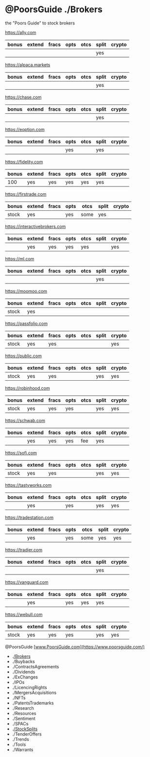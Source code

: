 # @PoorsGuide ./Brokers 

the "Poors Guide" to stock brokers

https://ally.com 

| bonus | extend | fracs | opts | otcs | split | crypto |                                 
| ----- | ------ | ----- | ---- | ---- | ----- | ------ |
|       |        |       |      |      | yes   |       |    

https://alpaca.markets 

| bonus | extend | fracs | opts | otcs | split | crypto |                                 
| ----- | ------ | ----- | ---- | ---- | ----- | ------ |
|       |        |       |      |      | yes   |        |    

https://chase.com 

| bonus | extend | fracs | opts | otcs | split | crypto |                                 
| ----- | ------ | ----- | ---- | ---- | ----- | ------ |
|       |        |       |      |      | yes   |        |     

https://eoption.com 

| bonus | extend | fracs | opts | otcs | split | crypto |                                 
| ----- | ------ | ----- | ---- | ---- | ----- | ------ |
|       |        |       | yes  |      | yes   |        | 

https://fidelity.com 

| bonus | extend | fracs | opts | otcs | split | crypto |                                 
| ----- | ------ | ----- | ---- | ---- | ----- | ------ |
| 100   | yes    | yes   | yes  | yes  | yes   |        |  

https://firstrade.com 

| bonus | extend | fracs | opts | otcs | split | crypto |                                 
| ----- | ------ | ----- | ---- | ---- | ----- | ------ |
| stock | yes    |       | yes  | some | yes   |        |  

https://interactivebrokers.com 

| bonus | extend | fracs | opts | otcs | split | crypto |                                 
| ----- | ------ | ----- | ---- | ---- | ----- | ------ |
|       | yes    | yes   | yes  | yes  |       | yes    |  

https://ml.com  

| bonus | extend | fracs | opts | otcs | split | crypto |                                 
| ----- | ------ | ----- | ---- | ---- | ----- | ------ |
|       |        |       |      |      | yes   |        |  

https://moomoo.com  

| bonus | extend | fracs | opts | otcs | split | crypto |                                 
| ----- | ------ | ----- | ---- | ---- | ----- | ------ |
| stock | yes    |       |      |      |       |        |  

https://passfolio.com  

| bonus | extend | fracs | opts | otcs | split | crypto |                                 
| ----- | ------ | ----- | ---- | ---- | ----- | ------ |
| stock | yes    | yes   |      |      |       | yes    |  

https://public.com  

| bonus | extend | fracs | opts | otcs | split | crypto |                                 
| ----- | ------ | ----- | ---- | ---- | ----- | ------ |
| stock | yes    | yes   |      |      | yes   | yes    |  

https://robinhood.com 

| bonus | extend | fracs | opts | otcs | split | crypto |                                 
| ----- | ------ | ----- | ---- | ---- | ----- | ------ |
| stock | yes    | yes   | yes  |      | yes   | yes    |  

https://schwab.com 

| bonus | extend | fracs | opts | otcs | split | crypto |                                 
| ----- | ------ | ----- | ---- | ---- | ----- | ------ |
|       | yes    | yes   | yes  | fee  | yes   |        |  

https://sofi.com 

| bonus | extend | fracs | opts | otcs | split | crypto |                                 
| ----- | ------ | ----- | ---- | ---- | ----- | ------ |
| stock | yes    | yes   |      |      | yes   | yes    |  

https://tastyworks.com 

| bonus | extend | fracs | opts | otcs | split | crypto |                                 
| ----- | ------ | ----- | ---- | ---- | ----- | ------ |
|       | yes    |       | yes  |      | yes   | yes    |   

https://tradestation.com  

| bonus | extend | fracs | opts | otcs | split | crypto |                                 
| ----- | ------ | ----- | ---- | ---- | ----- | ------ |
|       | yes    |       | yes  | some | yes   | yes    |   

https://tradier.com  

| bonus | extend | fracs | opts | otcs | split | crypto |                                 
| ----- | ------ | ----- | ---- | ---- | ----- | ------ |
|       |        |       |      |      | yes   |        |    

https://vanguard.com

| bonus | extend | fracs | opts | otcs | split | crypto |                                 
| ----- | ------ | ----- | ---- | ---- | ----- | ------ |
|       | yes    |       | yes  | yes  | yes   |        |  

https://webull.com 

| bonus | extend | fracs | opts | otcs | split | crypto |                                 
| ----- | ------ | ----- | ---- | ---- | ----- | ------ |
| stock | yes    | yes   | yes  |      | yes   | yes    |  


 @PoorsGuide [www.PoorsGuide.com](https://www.poorsguide.com/) 
- .[/Brokers](https://www.poorsguide.com/brokers)  
- ./Buybacks
- ./ContractsAgreements
- ./Dividends 
- ./ExChanges 
- ./IPOs
- ./LicencingRights
- ./MergersAcquisitions 
- ./NFTs
- ./PatentsTrademarks
- ./Research 
- ./Resources 
- ./Sentiment 
- ./SPACs
- .[/StockSplits](https://www.poorsguide.com/stocksplits) 
- ./TenderOffers 
- ./Trends
- ./Tools 
- ./Warrants
